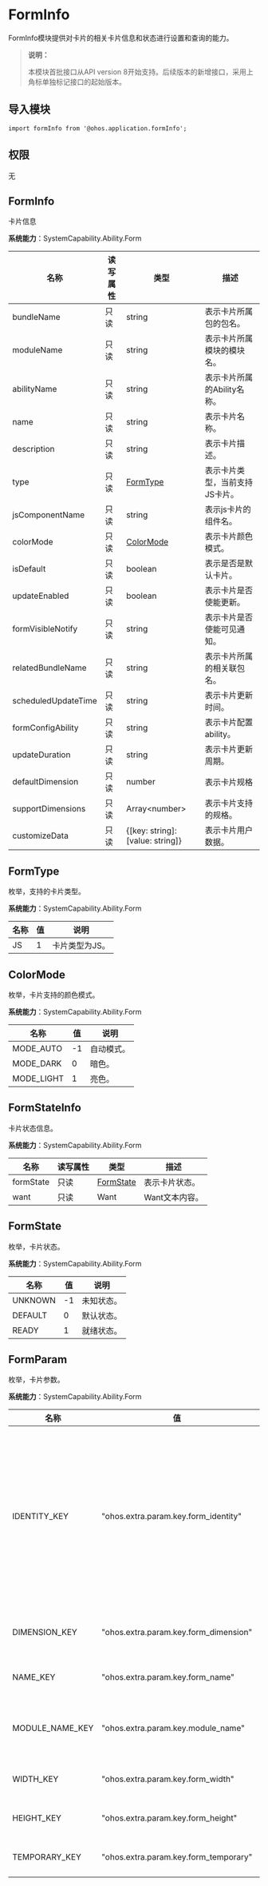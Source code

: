 # FormInfo

FormInfo模块提供对卡片的相关卡片信息和状态进行设置和查询的能力。

> **说明：**
> 
> 本模块首批接口从API version 8开始支持。后续版本的新增接口，采用上角标单独标记接口的起始版本。

## 导入模块

```
import formInfo from '@ohos.application.formInfo';
```

## 权限

无

## FormInfo

卡片信息

**系统能力**：SystemCapability.Ability.Form

| 名称        | 读写属性 | 类型                 | 描述                                                         |
| ----------- | -------- | -------------------- | ------------------------------------------------------------ |
| bundleName  | 只读     | string               | 表示卡片所属包的包名。                           |
| moduleName  | 只读     | string               | 表示卡片所属模块的模块名。                       |
| abilityName | 只读     | string               | 表示卡片所属的Ability名称。                       |
| name        | 只读     | string               | 表示卡片名称。                                 |
| description | 只读     | string               | 表示卡片描述。   |
| type        | 只读     | [FormType](#formtype)             | 表示卡片类型，当前支持JS卡片。 |
| jsComponentName      | 只读     | string               | 表示js卡片的组件名。               |
| colorMode  | 只读     | [ColorMode](#colormode) | 表示卡片颜色模式。                                       |
| isDefault    | 只读     | boolean      | 表示是否是默认卡片。                              |
| updateEnabled  | 只读     | boolean               | 表示卡片是否使能更新。                    |
| formVisibleNotify  | 只读     | string               | 表示卡片是否使能可见通知。            |
| relatedBundleName | 只读     | string               | 表示卡片所属的相关联包名。                   |
| scheduledUpdateTime        | 只读     | string               | 表示卡片更新时间。     |
| formConfigAbility | 只读     | string               | 表示卡片配置ability。   |
| updateDuration        | 只读     | string             | 表示卡片更新周期。 |
| defaultDimension  | 只读     | number | 表示卡片规格                                       |
| supportDimensions    | 只读     | Array&lt;number&gt;      | 表示卡片支持的规格。                 |
| customizeData    | 只读     | {[key: string]: [value: string]}      | 表示卡片用户数据。         |

## FormType

枚举，支持的卡片类型。

**系统能力**：SystemCapability.Ability.Form

| 名称        | 值   | 说明         |
| ----------- | ---- | ------------ |
| JS      | 1    | 卡片类型为JS。   |

## ColorMode

枚举，卡片支持的颜色模式。

**系统能力**：SystemCapability.Ability.Form

| 名称        | 值   | 说明         |
| ----------- | ---- | ------------ |
| MODE_AUTO   | -1    | 自动模式。   |
| MODE_DARK    | 0   | 暗色。   |
| MODE_LIGHT     | 1   | 亮色。   |

## FormStateInfo

卡片状态信息。

**系统能力**：SystemCapability.Ability.Form

| 名称        | 读写属性 | 类型                 | 描述                                                         |
| ----------- | -------- | -------------------- | ------------------------------------------------------------ |
| formState  | 只读     | [FormState](#formstate)               | 表示卡片状态。                          |
| want  | 只读     | Want               | Want文本内容。    |

##  FormState

枚举，卡片状态。

**系统能力**：SystemCapability.Ability.Form

| 名称        | 值   | 说明         |
| ----------- | ---- | ------------ |
| UNKNOWN    | -1    | 未知状态。   |
| DEFAULT     | 0   | 默认状态。   |
| READY      | 1   | 就绪状态。   |

##  FormParam

枚举，卡片参数。

**系统能力**：SystemCapability.Ability.Form

| 名称        | 值   | 说明         |
| ----------- | ---- | ------------ |
| IDENTITY_KEY     | "ohos.extra.param.key.form_identity"    | 卡片标识。<br>**系统API**: 此接口为系统接口，三方应用不支持调用。   |
| DIMENSION_KEY      | "ohos.extra.param.key.form_dimension"  | 卡片规格样式。   |
| NAME_KEY       | "ohos.extra.param.key.form_name"   | 卡片名称。   |
| MODULE_NAME_KEY        | "ohos.extra.param.key.module_name"   | 卡片所属模块名称。   |
| WIDTH_KEY        | "ohos.extra.param.key.form_width"   | 卡片宽度。   |
| HEIGHT_KEY         | "ohos.extra.param.key.form_height"   | 卡片高度。   |
| TEMPORARY_KEY          | "ohos.extra.param.key.form_temporary"   | 临时卡片。   |